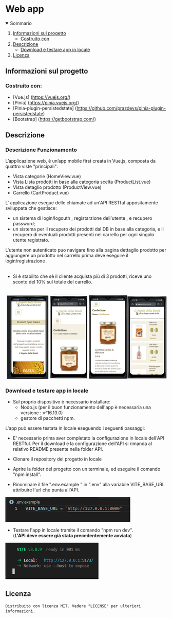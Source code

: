 <h1 algin="center">Web app</h1>

<details open="open">
  <summary>Sommario</summary>
  <ol>
    <li>
      <a href="#informazioni-sul-progetto">Informazioni sul progetto</a>
      <ul>
        <li><a href="#costruito-con">Costruito con</a></li>
      </ul>
    </li>
   <li><a href="#descrizione">Descrizione</a>
     <ul>
        <li><a href="#Download-e-testare-app-in-locale">Download e testare app in locale</a></li>
      </ul>
    </li>
   <li><a href="#licenza">Licenza</a></li>
  <ol>
</details>

<!-- Informazioni sul progetto-->

## Informazioni sul progetto

#### <h3>Costruito con:</h3>

-  [Vue.js] (https://vuejs.org/)
-  [Pinia] (https://pinia.vuejs.org/)
-  [Pinia-plugin-persistedstate] (https://github.com/prazdevs/pinia-plugin-persistedstate)
-  [Bootstrap] (https://getbootstrap.com/)

<!--Descrizione-->

## Descrizione

### Descrizione Funzionamento

L’applicazione web, è un’app mobile first creata in Vue.js, composta da quattro viste "principali":

-  Vista categorie (HomeView.vue)
-  Vista Lista prodotti in base alla categoria scelta (ProductList.vue)
-  Vista detaglio prodotto (ProductView.vue)
-  Carrello (CartProduct.vue)

L' applicazione esegue delle chiamate ad un'API RESTful appositamente sviluppata che gestisce:

-  un sistema di login/logouth , registarzione dell'utente , e recupero password;
-  un sistema per il recupero dei prodotti dal DB in base alla categoria, e il recupero di eventuali prodotti presenti nel carrello per ogni singolo utente registrato.

L'utente non autenticato puo navigare fino alla pagina dettaglio prodotto per aggiungere un prodotto nel carrello prima deve eseguire il login/registrazione .
</br>
</br>

-  Si è stabilito che sè il cliente acquista più di 3 prodotti, riceve uno sconto del 10% sul totale del carrello.
   </br>
   </br>

![](../IMG_README/imgdescr.png)

### Download e testare app in locale

-  Sul proprio dispositivo è necessario installare:
   -  Nodo.js (per il buon funzionamento dell'app è necessaria una versione : v^16.13.0)
   -  gestore di pacchetti npm.

L'app può essere testata in locale eseguendo i seguenti passaggi:

-  E' necessario prima aver completato la configurazione in locale dell'API RESTful. Per il download e la configurazione dell'API si rimanda al relativo README presente nella folder API.

-  Clonare il repository del progetto in locale

-  Aprire la folder del progetto con un terminale, ed eseguire il comando "npm install".
-  Rinominare il file ".env.example " in ".env" alla variabile VITE_BASE_URL attribuire l'url che punta all'API.
   </br>

![](../IMG_README/vite_base_url.png)

-  Testare l'app in locale tramite il comando "npm run dev".
   </br>
   (<b>L'API deve essere già stata precedentemente avviata</b>)

![](../IMG_README/run.png)

## Licenza

    Distribuito con licenza MIT. Vedere "LICENSE" per ulteriori informazioni.
